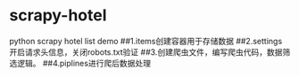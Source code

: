 # scrapy-hotel
python scrapy hotel list demo
##1.items创建容器用于存储数据
##2.settings 开启请求头信息，关闭robots.txt验证
##3.创建爬虫文件，编写爬虫代码，数据筛选逻辑。
##4.piplines进行爬后数据处理
